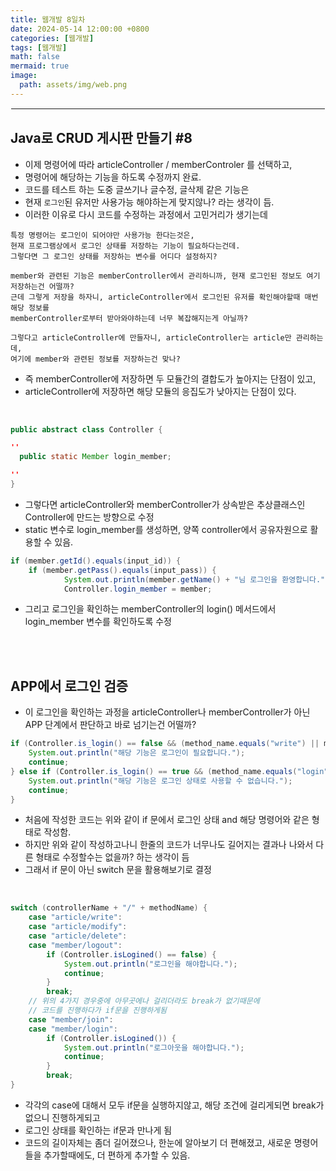 ```yaml
---
title: 웹개발 8일차
date: 2024-05-14 12:00:00 +0800
categories: [웹개발]
tags: [웹개발]
math: false
mermaid: true
image:
  path: assets/img/web.png
---
```


<hr style="border:1px solid white">

## Java로 CRUD 게시판 만들기 #8
- 이제 명령어에 따라 articleController / memberControler 를 선택하고, 
- 명령어에 해당하는 기능을 하도록 수정까지 완료.
- 코드를 테스트 하는 도중 글쓰기나 글수정, 글삭제 같은 기능은 
- 현재 `로그인`된 유저만 사용가능 해야하는게 맞지않나? 라는 생각이 듬.
- 이러한 이유로 다시 코드를 수정하는 과정에서 고민거리가 생기는데

```
특정 명령어는 로그인이 되어야만 사용가능 한다는것은,
현재 프로그램상에서 로그인 상태를 저장하는 기능이 필요하다는건데.
그렇다면 그 로그인 상태를 저장하는 변수를 어디다 설정하지?

member와 관련된 기능은 memberController에서 관리하니까, 현재 로그인된 정보도 여기 저장하는건 어떨까?
근데 그렇게 저장을 하자니, articleController에서 로그인된 유저를 확인해야할때 매번 해당 정보를
memberController로부터 받아와야하는데 너무 복잡해지는게 아닐까?

그렇다고 articleController에 만들자니, articleController는 article만 관리하는데,
여기에 member와 관련된 정보를 저장하는건 맞나?
```
- 즉 memberController에 저장하면 두 모듈간의 결합도가 높아지는 단점이 있고,
- articleController에 저장하면 해당 모듈의 응집도가 낮아지는 단점이 있다.

<br/>

```java
public abstract class Controller {

''
  public static Member login_member;

''	
}
```
- 그렇다면 articleController와 memberController가 상속받은 추상클래스인 Controller에 만드는 방향으로 수정
- static 변수로 login_member를 생성하면, 양쪽 controller에서 공유자원으로 활용할 수 있음.

```java
if (member.getId().equals(input_id)) {
	if (member.getPass().equals(input_pass)) {
			System.out.println(member.getName() + "님 로그인을 환영합니다.");
			Controller.login_member = member;
```
- 그리고 로그인을 확인하는 memberController의 login() 메서드에서 login_member 변수를 확인하도록 수정

<br/><br/>

## APP에서 로그인 검증
- 이 로그인을 확인하는 과정을 articleController나 memberController가 아닌 APP 단계에서 판단하고 바로 넘기는건 어떨까?

```java
if (Controller.is_login() == false && (method_name.equals("write") || method_name.equals("modify") || method_name.equals("delete")) || method_name.equals("logout")) {
	System.out.println("해당 기능은 로그인이 필요합니다.");
	continue;
} else if (Controller.is_login() == true && (method_name.equals("login") || method_name.equals("join"))) {
	System.out.println("해당 기능은 로그인 상태로 사용할 수 없습니다.");
	continue;
}
```
- 처음에 작성한 코드는 위와 같이 if 문에서 로그인 상태 and 해당 명령어와 같은 형태로 작성함.
- 하지만 위와 같이 작성하고나니 한줄의 코드가 너무나도 길어지는 결과나 나와서 다른 형태로 수정할수는 없을까? 하는 생각이 듬
- 그래서 if 문이 아닌 switch 문을 활용해보기로 결정

<br/>

```java
switch (controllerName + "/" + methodName) {
	case "article/write":
	case "article/modify":
	case "article/delete":
	case "member/logout":
		if (Controller.isLogined() == false) {
			System.out.println("로그인을 해야합니다.");
			continue;
		}
		break;
    // 위의 4가지 경우중에 아무곳에나 걸리더라도 break가 없기때문에
    // 코드를 진행하다가 if문을 진행하게됨
	case "member/join":
	case "member/login":
		if (Controller.isLogined()) {
			System.out.println("로그아웃을 해야합니다.");
			continue;
		}
		break;
}
```
- 각각의 case에 대해서 모두 if문을 실행하지않고, 해당 조건에 걸리게되면 break가 없으니 진행하게되고
- 로그인 상태를 확인하는 if문과 만나게 됨
- 코드의 길이자체는 좀더 길어졌으나, 한눈에 알아보기 더 편해졌고, 새로운 명령어들을 추가할때에도, 더 편하게 추가할 수 있음.